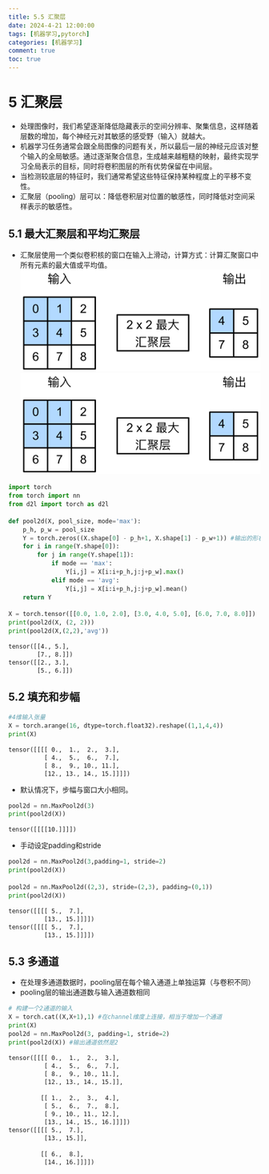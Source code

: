 ```yaml
---
title: 5.5 汇聚层
date: 2024-4-21 12:00:00
tags: [机器学习,pytorch]
categories: [机器学习]
comment: true
toc: true
---
```

#  
<!--more-->
# 5 汇聚层
- 处理图像时，我们希望逐渐降低隐藏表示的空间分辨率、聚集信息，这样随着层数的增加，每个神经元对其敏感的感受野（输入）就越大。
- 机器学习任务通常会跟全局图像的问题有关，所以最后一层的神经元应该对整个输入的全局敏感。通过逐渐聚合信息，生成越来越粗糙的映射，最终实现学习全局表示的目标，同时将卷积图层的所有优势保留在中间层。
- 当检测较底层的特征时，我们通常希望这些特征保持某种程度上的平移不变性。
- 汇聚层（pooling）层可以：降低卷积层对位置的敏感性，同时降低对空间采样表示的敏感性。
## 5.1 最大汇聚层和平均汇聚层
- 汇聚层使用一个类似卷积核的窗口在输入上滑动，计算方式：计算汇聚窗口中所有元素的最大值或平均值。
![](../../../../../../themes/yilia/source/img/deeplearning/code/pytorch/5_convolution/5_polling/1.png)
![](img/deeplearning/code/pytorch/5_convolution/5_polling/1.png)



```python
import torch
from torch import nn
from d2l import torch as d2l

def pool2d(X, pool_size, mode='max'):
    p_h, p_w = pool_size
    Y = torch.zeros((X.shape[0] - p_h+1, X.shape[1] - p_w+1)) #输出的形状
    for i in range(Y.shape[0]):
        for j in range(Y.shape[1]):
            if mode == 'max':
                Y[i,j] = X[i:i+p_h,j:j+p_w].max()
            elif mode == 'avg':
                Y[i,j] = X[i:i+p_h,j:j+p_w].mean()
    return Y

X = torch.tensor([[0.0, 1.0, 2.0], [3.0, 4.0, 5.0], [6.0, 7.0, 8.0]])
print(pool2d(X, (2, 2)))
print(pool2d(X,(2,2),'avg'))
```

    tensor([[4., 5.],
            [7., 8.]])
    tensor([[2., 3.],
            [5., 6.]])
    

## 5.2 填充和步幅



```python
#4维输入张量
X = torch.arange(16, dtype=torch.float32).reshape((1,1,4,4))
print(X)
```

    tensor([[[[ 0.,  1.,  2.,  3.],
              [ 4.,  5.,  6.,  7.],
              [ 8.,  9., 10., 11.],
              [12., 13., 14., 15.]]]])
    

- 默认情况下，步幅与窗口大小相同。


```python
pool2d = nn.MaxPool2d(3)
print(pool2d(X))
```

    tensor([[[[10.]]]])
    

- 手动设定padding和stride


```python
pool2d = nn.MaxPool2d(3,padding=1, stride=2)
print(pool2d(X))

pool2d = nn.MaxPool2d((2,3), stride=(2,3), padding=(0,1))
print(pool2d(X))
```

    tensor([[[[ 5.,  7.],
              [13., 15.]]]])
    tensor([[[[ 5.,  7.],
              [13., 15.]]]])
    

## 5.3 多通道
- 在处理多通道数据时，pooling层在每个输入通道上单独运算（与卷积不同）
- pooling层的输出通道数与输入通道数相同


```python
# 构建一个2通道的输入
X = torch.cat((X,X+1),1) #在channel维度上连接，相当于增加一个通道
print(X)
pool2d = nn.MaxPool2d(3, padding=1, stride=2)
print(pool2d(X)) #输出通道依然是2

```

    tensor([[[[ 0.,  1.,  2.,  3.],
              [ 4.,  5.,  6.,  7.],
              [ 8.,  9., 10., 11.],
              [12., 13., 14., 15.]],
    
             [[ 1.,  2.,  3.,  4.],
              [ 5.,  6.,  7.,  8.],
              [ 9., 10., 11., 12.],
              [13., 14., 15., 16.]]]])
    tensor([[[[ 5.,  7.],
              [13., 15.]],
    
             [[ 6.,  8.],
              [14., 16.]]]])
    
